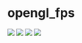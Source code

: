 # opengl_fps
<img src="https://i.imgur.com/CFwQ6eo.png"/>
<img src="https://i.imgur.com/WT1ft0H.png"/>
<img src="https://i.imgur.com/cJefdhC.png"/>
<img src="https://i.imgur.com/ru8xukW.png"/>
